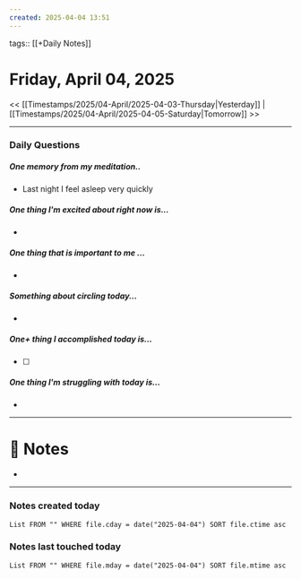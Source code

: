 ```yaml
---
created: 2025-04-04 13:51
---
```

tags:: [[+Daily Notes]]

# Friday, April 04, 2025

<< [[Timestamps/2025/04-April/2025-04-03-Thursday|Yesterday]] | [[Timestamps/2025/04-April/2025-04-05-Saturday|Tomorrow]] >>

---
### Daily Questions
#####  One memory from my meditation..  
- Last night I feel asleep very quickly

#####  One thing I'm excited about right now is...
- 
##### One thing that is important to me ...
- 
##### Something about circling today...  
- 
##### One+ thing I accomplished today is...
- [ ] 

##### One thing I'm struggling with today is...
- 

---
# 📝 Notes
- 

---
### Notes created today
```dataview
List FROM "" WHERE file.cday = date("2025-04-04") SORT file.ctime asc
```

### Notes last touched today
```dataview
List FROM "" WHERE file.mday = date("2025-04-04") SORT file.mtime asc
```